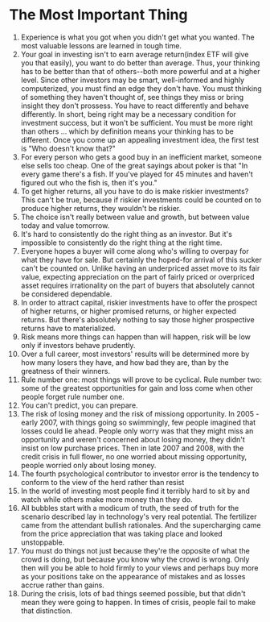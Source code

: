 # The Most Important Thing

1. Experience is what you got when you didn't get what you wanted. The most valuable lessons are learned in tough time.
2. Your goal in investing isn't to earn average return(index ETF will give you that easily), you want to do better than average. Thus, your thinking has to be 
better than that of others--both more powerful and at a higher level. Since other investors may be smart, well-informed and highly computerized, you must find an edge they don't have. You must thinking of something they haven't thought of, see things they miss or bring insight they don't prossess. You have to react differently and behave differently. In short, being right may be a necessary condition for investment success, but it won't be sufficient. You must be more right than others ... which by definition means your thinking has to be different. Once you come up an appealing investment idea, the first test is "Who doesn't know that?"
3. For every person who gets a good buy in an inefficient market, someone else sells too cheap. One of the great sayings about poker is that "In every game there's a fish. If you've played for 45 minutes and haven't figured out who the fish is, then it's you."
4. To get higher returns, all you have to do is make riskier investments? This can't be true, because if riskier investments could be counted on to produce higher returns, they wouldn't be riskier. 
5. The choice isn't really between value and growth, but between value today and value tomorrow. 
6. It's hard to consistently do the right thing as an investor. But it's impossible to consistently do the right thing at the right time.
7. Everyone hopes a buyer will come along who's willing to overpay for what they have for sale. But certainly the hoped-for arrival of this sucker can't be counted on. Unlike having an underpriced asset move to its fair value, expecting appreciation on the part of fairly priced or overpriced asset requires irrationality on the part of buyers that absolutely cannot be considered dependable.
8. In order to attract capital, riskier investments have to offer the prospect of higher returns, or higher promised returns, or higher expected returns. But there's absolutely nothing to say those higher prospective returns have to materialized. 
9. Risk means more things can happen than will happen, risk will be low only if investors behave prudently.
10. Over a full career, most investors' results will be determined more by how many losers they have, and how bad they are, than by the greatness of their winners.
11. Rule number one: most things will prove to be cyclical. Rule number two: some of the greatest opportunities for gain and loss come when other people forget rule number one.
12. You can't predict, you can prepare.
13. The risk of losing money and the risk of missiong opportunity. In 2005 - early 2007, with things going so swimmingly, few people imagined that losses could lie ahead. People only worry was that they might miss an opportunity and weren't concerned about losing money, they didn't insist on low purchase prices. Then in late 2007 and 2008, with the credit crisis in full flower, no one worried about missing opportunity, people worried only about losing money. 
14. The fourth psychological contributor to investor error is the tendency to conform to the view of the herd rather than resist
15. In the world of investing most people find it terribly hard to sit by and watch while others make more money than they do. 
16. All bubbles start with a modicum of truth, the seed of truth for the scenario described lay in technology's very real potential. The fertilizer came from the attendant bullish rationales. And the supercharging came from the price appreciation that was taking place and looked unstoppable.
17. You must do things not just because they're the opposite of what the crowd is doing, but because you know why the crowd is wrong. Only then will you be able to hold firmly to your views and perhaps buy more as your positions take on the appearance of mistakes and as losses accrue rather than gains. 
18. During the crisis, lots of bad things seemed possible, but that didn't mean they were going to happen. In times of crisis, people fail to make that distinction.
